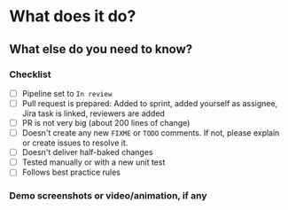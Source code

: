 # What does it do?

## What else do you need to know?

### Checklist
- [ ] Pipeline set to `In review`
- [ ] Pull request is prepared: Added to sprint, added yourself as assignee, Jira task is linked, reviewers are added
- [ ] PR is not very big (about 200 lines of change)
- [ ] Doesn't create any new `FIXME` or `TODO` comments. If not, please explain or create issues to resolve it.
- [ ] Doesn't deliver half-baked changes
- [ ] Tested manually or with a new unit test
- [ ] Follows best practice rules

### Demo screenshots or video/animation, if any